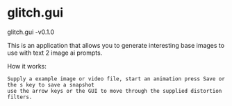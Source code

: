 # glitch.gui

glitch.gui  -v0.1.0 


This is an application that allows you to generate interesting base images to use with text 2 image ai prompts. 

How it works:

    Supply a example image or video file, start an animation press Save or the s key to save a snapshot
    use the arrow keys or the GUI to move through the supplied distortion filters.



